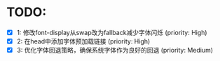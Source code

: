 # TODO:

- [x] 1: 修改font-display从swap改为fallback减少字体闪烁 (priority: High)
- [x] 2: 在head中添加字体预加载链接 (priority: High)
- [x] 3: 优化字体回退策略，确保系统字体作为良好的回退 (priority: Medium)
